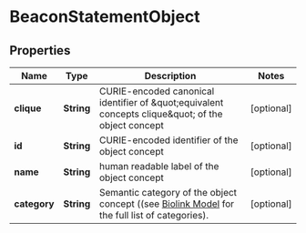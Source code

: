 
# BeaconStatementObject

## Properties
Name | Type | Description | Notes
------------ | ------------- | ------------- | -------------
**clique** | **String** | CURIE-encoded canonical identifier of \&quot;equivalent concepts clique\&quot; of the object concept  |  [optional]
**id** | **String** | CURIE-encoded identifier of the object concept  |  [optional]
**name** | **String** | human readable label of the object concept |  [optional]
**category** | **String** | Semantic category of the object concept ((see [Biolink Model](https://biolink.github.io/biolink-model) for the full list of categories).  |  [optional]



